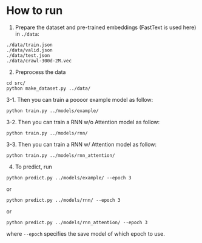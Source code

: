 # How to run

1. Prepare the dataset and pre-trained embeddings (FastText is used here) in `./data`:

```
./data/train.json
./data/valid.json
./data/test.json
./data/crawl-300d-2M.vec
```

2. Preprocess the data
```
cd src/
python make_dataset.py ../data/
```

3-1. Then you can train a poooor example model as follow:
```
python train.py ../models/example/
```
3-2. Then you can train a RNN w/o Attention model as follow:
```
python train.py ../models/rnn/
```
3-3. Then you can train a RNN w/ Attention model as follow:
```
python train.py ../models/rnn_attention/
```
4. To predict, run
```
python predict.py ../models/example/ --epoch 3
```
or 
```
python predict.py ../models/rnn/ --epoch 3
```
or
```
python predict.py ../models/rnn_attention/ --epoch 3
```
where `--epoch` specifies the save model of which epoch to use.
